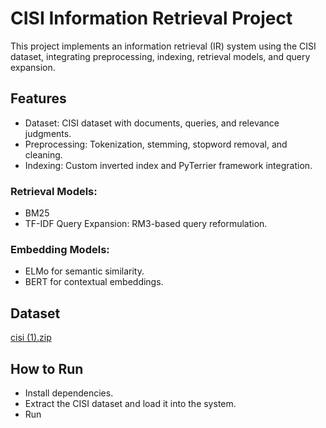 # CISI Information Retrieval Project
This project implements an information retrieval (IR) system using the CISI dataset, integrating preprocessing, indexing, retrieval models, and query expansion.
## Features
* Dataset: CISI dataset with documents, queries, and relevance judgments.
* Preprocessing: Tokenization, stemming, stopword removal, and cleaning.
* Indexing: Custom inverted index and PyTerrier framework integration.
### Retrieval Models:
* BM25
* TF-IDF
Query Expansion: RM3-based query reformulation.
### Embedding Models:
* ELMo for semantic similarity.
* BERT for contextual embeddings.
## Dataset
[cisi (1).zip](https://github.com/user-attachments/files/18333286/cisi.1.zip)

## How to Run
* Install dependencies.
* Extract the CISI dataset and load it into the system.
* Run

